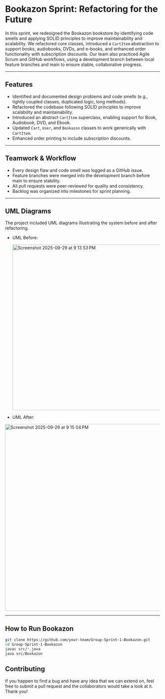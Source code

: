 # Bookazon Sprint: Refactoring for the Future

In this sprint, we redesigned the Bookazon bookstore by identifying code smells and applying SOLID principles to improve maintainability and scalability. We refactored core classes, introduced a `CartItem` abstraction to support books, audiobooks, DVDs, and e-books, and enhanced order functionality with subscription discounts. Our team also practiced Agile Scrum and GitHub workflows, using a development branch between local feature branches and main to ensure stable, collaborative progress.

---

## Features

- Identified and documented design problems and code smells (e.g., tightly coupled classes, duplicated logic, long methods).  
- Refactored the codebase following SOLID principles to improve scalability and maintainability.  
- Introduced an abstract `CartItem` superclass, enabling support for Book, Audiobook, DVD, and Ebook.  
- Updated `Cart`, `User`, and `Bookazon` classes to work generically with `CartItem`.  
- Enhanced order printing to include subscription discounts.  
---

## Teamwork & Workflow

- Every design flaw and code smell was logged as a GitHub issue.  
- Feature branches were merged into the development branch before main to ensure stability.  
- All pull requests were peer-reviewed for quality and consistency.  
- Backlog was organized into milestones for sprint planning.  

---

## UML Diagrams

The project included UML diagrams illustrating the system before and after refactoring.  

- UML Before:

   <img width="1128" height="539" alt="Screenshot 2025-09-29 at 9 13 53 PM" src="https://github.com/user-attachments/assets/df0e5971-a610-4374-923a-b3abe6f10084" />

- UML After:

<img width="731" height="608" alt="Screenshot 2025-09-29 at 9 15 04 PM" src="https://github.com/user-attachments/assets/4f804764-f211-4e91-879d-4a35c9b715b2" />


---

## How to Run Bookazon

```bash
git clone https://github.com/your-team/Group-Sprint-1-Bookazon.git
cd Group-Sprint-1-Bookazon
javac src/*.java
java src/Bookazon

```
## Contributing
If you happen to find a bug and have any idea that we can extend on, feel free to submit a pull request and the collaborators would take a look at it. Thank you!

